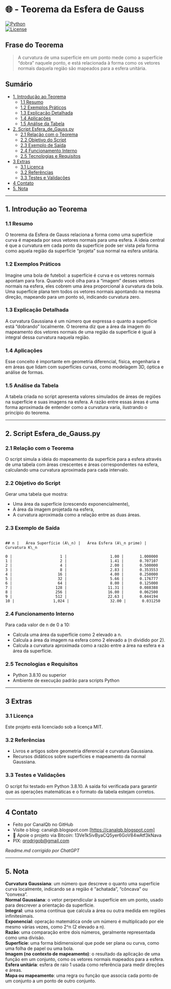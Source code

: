 # 🌐 - Teorema da Esfera de Gauss  
[![Python](https://img.shields.io/badge/Python-3.7%2B-blue.svg)](https://www.python.org/)  
[![License](https://img.shields.io/badge/license-MIT-green)](LICENSE)  

## Frase do Teorema

> A curvatura de uma superfície em um ponto mede como a superfície “dobra” naquele ponto, e está relacionada à forma como os vetores normais daquela região são mapeados para a esfera unitária.  

## Sumário

* [1. Introdução ao Teorema](#1-introdução-ao-teorema)  
  * [1.1 Resumo](#11-resumo)  
  * [1.2 Exemplos Práticos](#12-exemplos-práticos)  
  * [1.3 Explicação Detalhada](#13-explicação-detalhada)  
  * [1.4 Aplicações](#14-aplicações)  
  * [1.5 Análise da Tabela](#15-análise-da-tabela)  
* [2. Script Esfera_de_Gauss.py](#2-script-esfera_de_gausspy)  
  * [2.1 Relação com o Teorema](#21-relação-com-o-teorema)  
  * [2.2 Objetivo do Script](#22-objetivo-do-script)  
  * [2.3 Exemplo de Saída](#23-exemplo-de-saída)  
  * [2.4 Funcionamento Interno](#24-funcionamento-interno)  
  * [2.5 Tecnologias e Requisitos](#25-tecnologias-e-requisitos)  
* [3 Extras](#3-extras)  
  * [3.1 Licença](#31-licença)  
  * [3.2 Referências](#32-referencias)  
  * [3.3 Testes e Validações](#33-testes-e-validações)  
* [4 Contato](#4-contato)  
* [5. Nota](#5-nota)  

---

## 1. Introdução ao Teorema  

### 1.1 Resumo  
O teorema da Esfera de Gauss relaciona a forma como uma superfície curva é mapeada por seus vetores normais para uma esfera. A ideia central é que a curvatura em cada ponto da superfície pode ser vista pela forma como aquela região da superfície “projeta” sua normal na esfera unitária.  

### 1.2 Exemplos Práticos  
Imagine uma bola de futebol: a superfície é curva e os vetores normais apontam para fora. Quando você olha para a “imagem” desses vetores normais na esfera, eles cobrem uma área proporcional à curvatura da bola. Uma superfície plana tem todos os vetores normais apontando na mesma direção, mapeando para um ponto só, indicando curvatura zero.  

### 1.3 Explicação Detalhada  
A curvatura Gaussiana é um número que expressa o quanto a superfície está “dobrando” localmente. O teorema diz que a área da imagem do mapeamento dos vetores normais de uma região da superfície é igual à integral dessa curvatura naquela região.  

### 1.4 Aplicações  
Esse conceito é importante em geometria diferencial, física, engenharia e em áreas que lidam com superfícies curvas, como modelagem 3D, óptica e análise de formas.  

### 1.5 Análise da Tabela  
A tabela criada no script apresenta valores simulados de áreas de regiões na superfície e suas imagens na esfera. A razão entre essas áreas é uma forma aproximada de entender como a curvatura varia, ilustrando o princípio do teorema.  

---

## 2. Script Esfera_de_Gauss.py  

### 2.1 Relação com o Teorema  
O script simula a ideia do mapeamento da superfície para a esfera através de uma tabela com áreas crescentes e áreas correspondentes na esfera, calculando uma curvatura aproximada para cada intervalo.  

### 2.2 Objetivo do Script  
Gerar uma tabela que mostra:  
- Uma área da superfície (crescendo exponencialmente),  
- A área da imagem projetada na esfera,  
- A curvatura aproximada como a relação entre as duas áreas.  

### 2.3 Exemplo de Saída  

```

## n |   Área Superfície (A\_n) |   Área Esfera (A\_n prime) |  Curvatura K\_n

0 |                     1 |                   1.00 |       1.000000
1 |                     2 |                   1.41 |       0.707107
2 |                     4 |                   2.00 |       0.500000
3 |                     8 |                   2.83 |       0.353553
4 |                    16 |                   4.00 |       0.250000
5 |                    32 |                   5.66 |       0.176777
6 |                    64 |                   8.00 |       0.125000
7 |                   128 |                  11.31 |       0.088388
8 |                   256 |                  16.00 |       0.062500
9 |                   512 |                  22.63 |       0.044194
10 |                 1,024 |                  32.00 |       0.031250

```

### 2.4 Funcionamento Interno  
Para cada valor de n de 0 a 10:  
- Calcula uma área da superfície como 2 elevado a n.  
- Calcula a área da imagem na esfera como 2 elevado a (n dividido por 2).  
- Calcula a curvatura aproximada como a razão entre a área na esfera e a área da superfície.  

### 2.5 Tecnologias e Requisitos  
- Python 3.8.10 ou superior  
- Ambiente de execução padrão para scripts Python  

---

## 3 Extras  

### 3.1 Licença  
Este projeto está licenciado sob a licença MIT.  

### 3.2 Referências  
- Livros e artigos sobre geometria diferencial e curvatura Gaussiana.  
- Recursos didáticos sobre superfícies e mapeamento da normal Gaussiana.  

### 3.3 Testes e Validações  
O script foi testado em Python 3.8.10. A saída foi verificada para garantir que as operações matemáticas e o formato da tabela estejam corretos.  

---

## 4 Contato  

* Feito por CanalQb no GitHub  
* Visite o blog: canalqb.blogspot.com [https://canalqb.blogspot.com]  
* 💸 Apoie o projeto via Bitcoin: 13Ve1k5ivByaCQ5yer6GoV84wAtf3kNava  
* PIX: [qrodrigob@gmail.com](mailto:qrodrigob@gmail.com)  

*Readme.md corrigido por ChatGPT*  

---

## 5. Nota  

**Curvatura Gaussiana**: um número que descreve o quanto uma superfície curva localmente, indicando se a região é “achatada”, “côncava” ou “convexa”.  
**Normal Gaussiana**: o vetor perpendicular à superfície em um ponto, usado para descrever a orientação da superfície.  
**Integral**: uma soma contínua que calcula a área ou outra medida em regiões infinitesimais.  
**Exponencial**: operação matemática onde um número é multiplicado por ele mesmo várias vezes, como 2^n (2 elevado a n).  
**Razão**: uma comparação entre dois números, geralmente representada como uma divisão.  
**Superfície**: uma forma bidimensional que pode ser plana ou curva, como uma folha de papel ou uma bola.  
**Imagem (no contexto de mapeamento)**: o resultado da aplicação de uma função em um conjunto, como os vetores normais mapeados para a esfera.  
**Esfera unitária**: esfera de raio 1 usada como referência para medir direções e áreas.  
**Mapa ou mapeamento**: uma regra ou função que associa cada ponto de um conjunto a um ponto de outro conjunto.  
